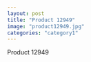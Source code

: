 ```yaml
---
layout: post
title: "Product 12949"
image: "product12949.jpg"
categories: "category1"
---
```

Product 12949
